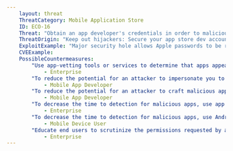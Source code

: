 ```yaml
---
    layout: threat
    ThreatCategory: Mobile Application Store
    ID: ECO-16
    Threat: "Obtain an app developer's credentials in order to maliciously modify or replace an already deployed app"
    ThreatOrigin: "Keep out hijackers: Secure your app store dev account [^150]"
    ExploitExample: "Major security hole allows Apple passwords to be reset with only email address, date of birth (update) [^152]"
    CVEExample:
    PossibleCountermeasures:
        "Use app-vetting tools or services to determine that apps appear free of malicious behaviors or vulnerabilities prior to authorizing their use.":
            - Enterprise
        "To reduce the potential for an attacker to impersonate you to official apps stores, follow best practices to protect your developer accounts, such as using multi-factor authentication. [^159] [^160]":
            - Mobile App Developer
        "To reduce the potential for an attacker to craft malicious apps that validate against your developer account, follow best practices to protect cryptographic signing material for applications [^162]":
            - Mobile App Developer
        "To decrease the time to detection for malicious apps, use app threat intelligence services to detect malicious apps installed on devices":
            - Enterprise
        "To decrease the time to detection for malicious apps, use Android Verify Apps feature.":
            - Mobile Device User
        "Educate end users to scrutinize the permissions requested by apps, particularly if an updated version requests significantly different permissions than previous ones.":
            - Enterprise
---
```

